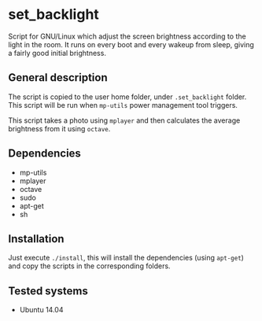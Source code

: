 # set_backlight
Script for GNU/Linux which adjust the screen brightness according to the light in the room. It runs on every boot and every wakeup from sleep, giving a fairly good initial brightness.


General description
-------------------
The script is copied to the user home folder, under ``.set_backlight`` folder. This script will be run when ``mp-utils`` power management tool triggers.

This script takes a photo using ``mplayer`` and then calculates the average brightness from it using ``octave``.

Dependencies
------------
* mp-utils
* mplayer
* octave
* sudo
* apt-get
* sh

Installation
------------
Just execute ``./install``, this will install the dependencies (using ``apt-get``) and copy the scripts in the corresponding folders.

Tested systems
--------------

* Ubuntu 14.04
